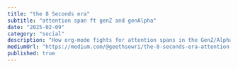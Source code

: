 ```yaml
---
title: "the 8 Seconds era"
subtitle: "attention span ft genZ and genAlpha"
date: "2025-02-09"
category: "social"
description: "How org-mode fights for attention spans in the GenZ/Alpha era."
mediumUrl: "https://medium.com/@geethsowri/the-8-seconds-era-attention-span-ft-genz-and-genalpha-820dd3d1f9a2"
published: true
---
```

